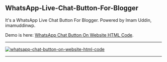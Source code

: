 <h2> WhatsApp-Live-Chat-Button-For-Blogger</h2>
<p>It's a WhatsApp Live Chat Button For Blogger. Powered by Imam Uddin, imamuddinwp.</p>
<p>Demo is here: <a href='https://imamuddinwp.com/2024/02/whatsapp-chat-button-on-website-html-code.html'>WhatsApp Chat Button On Website HTML Code</a>.</p>
<hr>
<a href="https://imamuddinwp.com" target="_blank"> <img src="https://github.com/imamuddinwp/WhatsApp-Live-Chat-Button-For-Blogger/blob/main/whatsapp-live-chat-for-blogger-imamuddinwp.png" alt="whatsapp-chat-button-on-website-html-code" /></a>
<hr>

